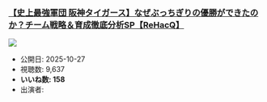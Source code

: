 ### [【史上最強軍団 阪神タイガース】なぜぶっちぎりの優勝ができたのか？チーム戦略＆育成徹底分析SP【ReHacQ】](https://www.youtube.com/watch?v=E31C9WONv0o)
[![](https://img.youtube.com/vi/E31C9WONv0o/sddefault.jpg)](https://www.youtube.com/watch?v=E31C9WONv0o)
-   公開日: 2025-10-27
-   視聴数: 9,637
-   **いいね数: 158**
-   出演者: 
